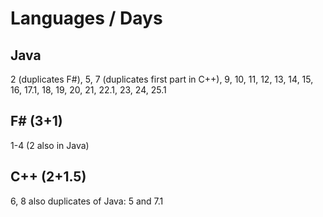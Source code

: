 # Languages / Days

## Java
2 (duplicates F#), 
5,
7 (duplicates first part in C++), 
9, 10, 11, 12, 13, 14, 15, 16, 
17.1, 18, 19, 20, 21, 
22.1,
23, 24, 
25.1

## F# (3+1)
1-4 (2 also in Java)

## C++ (2+1.5)
6, 8 also duplicates of Java: 5 and 7.1
